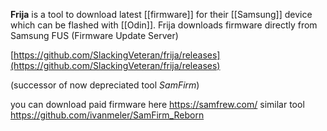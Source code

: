 **Frija** is a tool to download latest [[firmware]] for their [[Samsung]] device which can be flashed with [[Odin]].
Frija downloads firmware directly from Samsung FUS (Firmware Update Server)

[https://github.com/SlackingVeteran/frija/releases](https://github.com/SlackingVeteran/frija/releases)

 (successor of now depreciated tool _SamFirm_)

you can download paid firmware here https://samfrew.com/
similar tool https://github.com/ivanmeler/SamFirm_Reborn